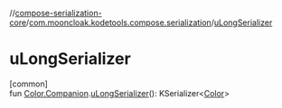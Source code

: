 //[compose-serialization-core](../../index.md)/[com.mooncloak.kodetools.compose.serialization](index.md)/[uLongSerializer](u-long-serializer.md)

# uLongSerializer

[common]\
fun [Color.Companion](https://developer.android.com/reference/kotlin/androidx/compose/ui/graphics/Color.Companion.html).[uLongSerializer](u-long-serializer.md)(): KSerializer&lt;[Color](https://developer.android.com/reference/kotlin/androidx/compose/ui/graphics/Color.html)&gt;
